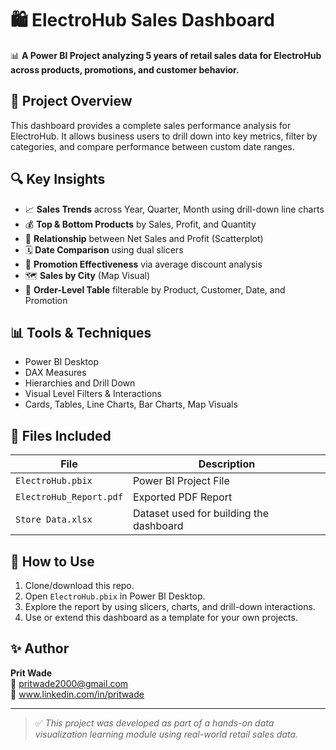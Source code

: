 # 🛍️ ElectroHub Sales Dashboard

📊 **A Power BI Project analyzing 5 years of retail sales data for ElectroHub across products, promotions, and customer behavior.**

## 📁 Project Overview

This dashboard provides a complete sales performance analysis for ElectroHub. It allows business users to drill down into key metrics, filter by categories, and compare performance between custom date ranges.

## 🔍 Key Insights

- 📈 **Sales Trends** across Year, Quarter, Month using drill-down line charts
- 💰 **Top & Bottom Products** by Sales, Profit, and Quantity
- 🧠 **Relationship** between Net Sales and Profit (Scatterplot)
- 🗓️ **Date Comparison** using dual slicers
- 🎯 **Promotion Effectiveness** via average discount analysis
- 🗺️ **Sales by City** (Map Visual)
- 🧾 **Order-Level Table** filterable by Product, Customer, Date, and Promotion

## 📊 Tools & Techniques

- Power BI Desktop
- DAX Measures
- Hierarchies and Drill Down
- Visual Level Filters & Interactions
- Cards, Tables, Line Charts, Bar Charts, Map Visuals

## 📂 Files Included

| File | Description |
|------|-------------|
| `ElectroHub.pbix` | Power BI Project File |
| `ElectroHub_Report.pdf` | Exported PDF Report |
| `Store Data.xlsx` | Dataset used for building the dashboard |

## 🚀 How to Use

1. Clone/download this repo.
2. Open `ElectroHub.pbix` in Power BI Desktop.
3. Explore the report by using slicers, charts, and drill-down interactions.
4. Use or extend this dashboard as a template for your own projects.

## ✨ Author

**Prit Wade**  
📧 pritwade2000@gmail.com  
🔗 www.linkedin.com/in/pritwade  

---

> ✅ *This project was developed as part of a hands-on data visualization learning module using real-world retail sales data.*
